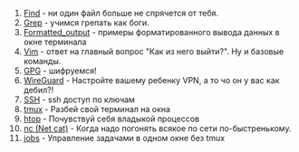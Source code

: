 1) [Find](/docs/Linux/Find.md) - ни один файл больше не спрячется от тебя. 
2) [Grep](/docs/Linux/Grep.md) - учимся грепать как боги.
3) [Formatted_output](/docs/Linux/Formatted_output.md) - примеры форматированного вывода данных в окне терминала
4) [Vim](/docs/Linux/Vim.md) - ответ на главный вопрос "Как из него выйти?". Ну и базовые команды.
5) [GPG](/docs/Linux/GPG.md) - шифруемся!
6) [WireGuard](/docs/Linux/WireGuard.md) - Настройте вашему ребенку VPN, а то чо он у вас как дебил?! 
7) [SSH](/docs/Linux/ssh.md) - ssh доступ по ключам
8) [tmux](/docs/Linux/tmux.md) - Разбей свой терминал на окна
9) [htop](/docs/Linux/htop.md) - Почувствуй себя владыкой процессов
10) [nc (Net cat)](/docs/Linux/nc.md) - Когда надо погонять всякое по сети по-быстренькому.
11) [jobs](/docs/Linux/jobs.md) - Управление задачами в одном окне без tmux